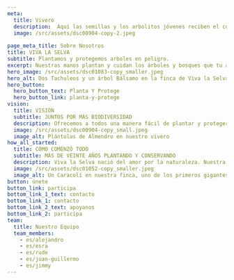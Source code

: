 ```yaml
---
meta:
  title: Vivero
  description:  Aquí las semillas y los arbolitos jóvenes reciben el cuidado y la atención que necesitan para prosperar.
  image: /src/assets/dsc00904-copy-2.jpeg
  
page_meta_title: Sobre Nosotros
title: VIVA LA SELVA
subtitle: Plantamos y protegemos arboles en peligro.
excerpt: Nuestras manos plantan y cuidan los árboles y bosques que tu adoptas y proteges.
hero_image: /src/assets/dsc01083-copy_smaller.jpeg
hero_alt: Dos Tachuleos y un árbol Bálsamo en la finca de Viva la Selva
hero_button:
  hero_button_text: Planta Y Protege
  hero_button_link: planta-y-protege
vision:
  title: VISIÓN
  subtitle: JUNTOS POR MÁS BIODIVERSIDAD
  description: Ofrecemos a todos una manera fácil de plantar y proteger especies de árboles en peligro y bosques llenos de biodiversidad.
  image: /src/assets/dsc00904-copy_small.jpeg
  image_alt: Plántulas de Almendro en nuestro vivero
how_all_started:
  title: CÓMO COMENZÓ TODO
  subtitle: MÁS DE VEINTE AÑOS PLANTANDO Y CONSERVANDO
  description: Viva la Selva nació del amor por la naturaleza. Nuestra familia comenzó a proteger su bosque y a plantar especies de árboles en peligro hace más de 20 años. La condición cada vez más crítica de muchas especies nos llevó a compartir nuestro proyecto y nuestros objetivos con el resto del mundo.
  image: /src/assets/dsc01052-copy_smaller.jpeg
  image_alt: Un Caracolí en nuestra finca, uno de los primeros gigantes emergentes en bosques jóvenes
button: únete
button_link: participa
bottom_link_1_text: contacto
bottom_link_1: contacto
bottom_link_2_text: apoyanos
bottom_link_2: participa
team:
  title: Nuestro Equipo
  team_members:
    - es/alejandro
    - es/esra
    - es/rude
    - es/juan-guillermo
    - es/jimmy
---
```

